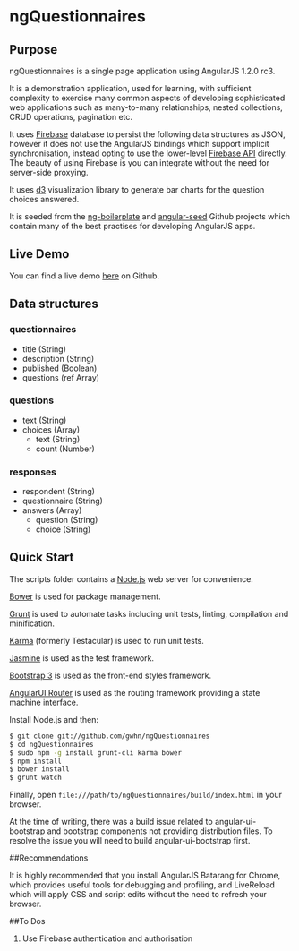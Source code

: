 # ngQuestionnaires

## Purpose

ngQuestionnaires is a single page application using AngularJS 1.2.0 rc3.

It is a demonstration application, used for learning, with sufficient complexity
to exercise many common aspects of developing sophisticated web applications
such as many-to-many relationships, nested collections, CRUD operations, pagination etc.

It uses [Firebase](https://www.firebase.com/index.html) database to persist the following data structures as JSON,
however it does not use the AngularJS bindings which support implicit synchronisation,
instead opting to use the lower-level [Firebase API](https://www.firebase.com/docs/javascript/firebase/index.html)
directly. The beauty of using Firebase is you can integrate without the need for server-side proxying.

It uses [d3](http://d3js.org/) visualization library to generate bar charts for the question choices answered.

It is seeded from the [ng-boilerplate](https://github.com/ngbp/ng-boilerplate)
and [angular-seed](https://github.com/angular/angular-seed) Github projects
which contain many of the best practises for developing AngularJS apps.

## Live Demo

You can find a live demo [here](http://gwhn.github.io/ngQuestionnaires/) on Github.

## Data structures

### questionnaires

* title (String)
* description (String)
* published (Boolean)
* questions (ref Array)

### questions

* text (String)
* choices (Array)
    * text (String)
    * count (Number)

### responses

* respondent (String)
* questionnaire (String)
* answers (Array)
    * question (String)
    * choice (String)

## Quick Start

The scripts folder contains a [Node.js](http://nodejs.org/) web server for convenience.

[Bower](http://sindresorhus.com/bower-components/) is used for package management.

[Grunt](http://gruntjs.com/) is used to automate tasks including unit tests, linting, compilation and minification.

[Karma](http://karma-runner.github.io/0.10/index.html) (formerly Testacular) is used to run unit tests.

[Jasmine](http://pivotal.github.io/jasmine/) is used as the test framework.

[Bootstrap 3](http://getbootstrap.com/getting-started/) is used as the front-end styles framework.

[AngularUI Router](https://github.com/angular-ui/ui-router) is used as the routing framework
providing a state machine interface.

Install Node.js and then:

```sh
$ git clone git://github.com/gwhn/ngQuestionnaires
$ cd ngQuestionnaires
$ sudo npm -g install grunt-cli karma bower
$ npm install
$ bower install
$ grunt watch
```

Finally, open `file:///path/to/ngQuestionnaires/build/index.html` in your browser.

At the time of writing, there was a build issue related to angular-ui-bootstrap and bootstrap components
not providing distribution files. To resolve the issue you will need to build angular-ui-bootstrap first.

##Recommendations

It is highly recommended that you install AngularJS Batarang for Chrome, which provides
useful tools for debugging and profiling, and LiveReload which will apply CSS and script
edits without the need to refresh your browser.

##To Dos

1. Use Firebase authentication and authorisation
